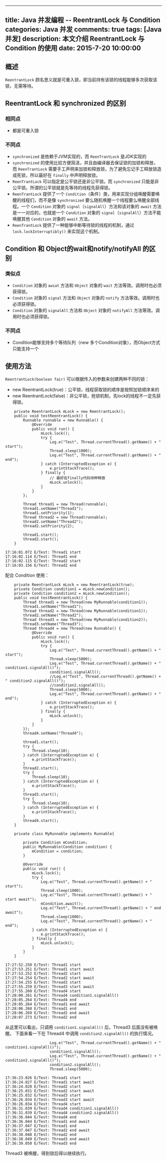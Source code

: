 
---
title: Java 并发编程 -- ReentrantLock 与 Condition
categories: Java 并发
comments: true
tags: [Java 并发]
description: 本文介绍 ReentrantLock 与 Condition 的使用
date: 2015-7-20 10:00:00
---

## 概述

`ReentrantLock`  顾名思义就是可重入锁，即当前持有该锁的线程能够多次获取该锁，无需等待。

## ReentrantLock 和 synchronized 的区别

### 相同点

 - 都是可重入锁

### 不同点

 - `synchronized` 是依赖于JVM实现的，而 `ReenTrantLock` 是JDK实现的
 - `synchronized` 的使用比较方便简洁，并且由编译器去保证锁的加锁和释放，而 `ReenTrantLock` 需要手工声明来加锁和释放锁，为了避免忘记手工释放锁造成死锁，所以最好在 `finally` 中声明释放锁。
 - `ReenTrantLock` 可以指定是公平锁还是非公平锁。而 `synchronized` 只能是非公平锁。所谓的公平锁就是先等待的线程先获得锁。
 - `ReenTrantLock` 提供了一个 `Condition`（条件）类，用来实现分组唤醒需要唤醒的线程们，而不是像 `synchronized` 要么随机唤醒一个线程要么唤醒全部线程。一个 `Condition` 对象的 `signal`（`signalAll`）方法和该对象的 `await` 方法是一一对应的，也就是一个 `Condition` 对象的 `signal`（`signalAll`）方法不能唤醒其他 `Condition` 对象的 `await` 方法。
 - `ReenTrantLock` 提供了一种能够中断等待锁的线程的机制，通过 `lock.lockInterruptibly()` 来实现这个机制。

## Condition 和 Object的wait和notify/notifyAll 的区别

### 类似点

 - `Condition` 对象的 `awiat` 方法和 `Object` 对象的 `wait` 方法等效。调用时也必须获得锁。
 - `Condition` 对象的 `signal` 方法和 `Object` 对象的 `notify` 方法等效。调用时也必须获得锁。
 - `Condition` 对象的 `signalAll` 方法和 `Object` 对象的 `notifyAll` 方法等效。调用时也必须获得锁。

### 不同点

 - Condition能够支持多个等待队列（new 多个Condition对象），而Object方式只能支持一个

## 使用方法

`ReentrantLock(boolean fair)` 可以根据传入的参数来创建两种不同的锁：

 - new ReentrantLock(true)：公平锁，线程获取锁的顺序是按照加锁顺序来的
 - new ReentrantLock(false)：非公平锁，抢锁机制，先lock的线程不一定先获得锁。

```
    private ReentrantLock mLock = new ReentrantLock();
    public void testReentrantLock() {
        Runnable runnable = new Runnable() {
            @Override
            public void run() {
                mLock.lock();
                try {
                    Log.e("Test", Thread.currentThread().getName() + " start");
                    Thread.sleep(1000);
                    Log.e("Test", Thread.currentThread().getName() + " end");
                } catch (InterruptedException e) {
                    e.printStackTrace();
                } finally {
                    // 最好在finally代码块种释放
                    mLock.unlock();
                }
            }
        };

        Thread thread1 = new Thread(runnable);
        thread1.setName("Thread1");
        thread1.setPriority(1);
        Thread thread2 = new Thread(runnable);
        thread2.setName("Thread2");
        thread2.setPriority(2);

        thread1.start();
        thread2.start();
    }
```

```
17:16:01.072 E/Test: Thread1 start
17:16:02.114 E/Test: Thread1 end
17:16:02.115 E/Test: Thread2 start
17:16:03.156 E/Test: Thread2 end
```

配合 Condition 使用：

```
    private ReentrantLock mLock = new ReentrantLock(true);
    private Condition condition1 = mLock.newCondition();
    private Condition condition2 = mLock.newCondition();
    public void testReentrantLock() {
        Thread thread1 = new Thread(new MyRunnable(condition1));
        thread1.setName("Thread1");
        Thread thread2 = new Thread(new MyRunnable(condition1));
        thread2.setName("Thread2");
        Thread thread3 = new Thread(new MyRunnable(condition2));
        thread3.setName("Thread3");
        Thread thread4 = new Thread(new Runnable() {
            @Override
            public void run() {
                mLock.lock();
                try {
                    Log.e("Test", Thread.currentThread().getName() + " start");
                    Thread.sleep(5000);
                    Log.e("Test", Thread.currentThread().getName() + " condition1.signalAll()");
                    condition1.signalAll();
                    //Log.e("Test", Thread.currentThread().getName() + " condition2.signalAll()");
                    //condition2.signalAll();
                    Thread.sleep(5000);
                    Log.e("Test", Thread.currentThread().getName() + " end");
                } catch (InterruptedException e) {
                    e.printStackTrace();
                } finally {
                    mLock.unlock();
                }
            }
        });
        thread4.setName("Thread4");

        thread1.start();
        try {
            Thread.sleep(10);
        } catch (InterruptedException e) {
            e.printStackTrace();
        }
        thread2.start();
        try {
            Thread.sleep(10);
        } catch (InterruptedException e) {
            e.printStackTrace();
        }
        thread3.start();
        try {
            Thread.sleep(10);
        } catch (InterruptedException e) {
            e.printStackTrace();
        }
        thread4.start();
    }

    private class MyRunnable implements Runnable{

        private Condition mCondition;
        public MyRunnable(Condition condition) {
            mCondition = condition;
        }

        @Override
        public void run() {
            mLock.lock();
            try {
                Log.e("Test", Thread.currentThread().getName() + " start");
                Thread.sleep(1000);
                Log.e("Test", Thread.currentThread().getName() + " start await");
                mCondition.await();
                Log.e("Test", Thread.currentThread().getName() + " end await");
                Thread.sleep(1000);
                Log.e("Test", Thread.currentThread().getName() + " end");
            } catch (InterruptedException e) {
                e.printStackTrace();
            } finally {
                mLock.unlock();
            }
        }
    }
```

```
17:27:52.250 E/Test: Thread1 start
17:27:53.251 E/Test: Thread1 start await
17:27:53.252 E/Test: Thread2 start
17:27:54.254 E/Test: Thread2 start await
17:27:54.255 E/Test: Thread3 start
17:27:55.259 E/Test: Thread3 start await
17:27:55.260 E/Test: Thread4 start
17:28:00.261 E/Test: Thread4 condition1.signalAll()
17:28:05.264 E/Test: Thread4 end
17:28:05.264 E/Test: Thread1 end await
17:28:06.268 E/Test: Thread1 end
17:28:06.269 E/Test: Thread2 end await
17:28:07.273 E/Test: Thread2 end
```

从这里可以看出，只调用 `condition1.signalAll()` 后，Thread3 后面没有被唤醒。
下面来看一下在 Thread4 中调用 `condition2.signalAll()` 的执行情况。

```
                    Log.e("Test", Thread.currentThread().getName() + " condition1.signalAll()");
                    condition1.signalAll();
                    Log.e("Test", Thread.currentThread().getName() + " condition2.signalAll()");
                    condition2.signalAll();
                    Thread.sleep(5000);
```

```
17:36:23.026 E/Test: Thread1 start
17:36:24.027 E/Test: Thread1 start await
17:36:24.028 E/Test: Thread2 start
17:36:25.031 E/Test: Thread2 start await
17:36:25.032 E/Test: Thread3 start
17:36:26.034 E/Test: Thread3 start await
17:36:26.034 E/Test: Thread4 start
17:36:31.039 E/Test: Thread4 condition1.signalAll()
17:36:31.039 E/Test: Thread4 condition2.signalAll()
17:36:36.044 E/Test: Thread4 end
17:36:36.044 E/Test: Thread1 end await
17:36:37.047 E/Test: Thread1 end
17:36:37.047 E/Test: Thread2 end await
17:36:38.048 E/Test: Thread2 end
17:36:38.049 E/Test: Thread3 end await
17:36:39.050 E/Test: Thread3 end
```

Thread3 被唤醒，得到锁后得以继续执行。
